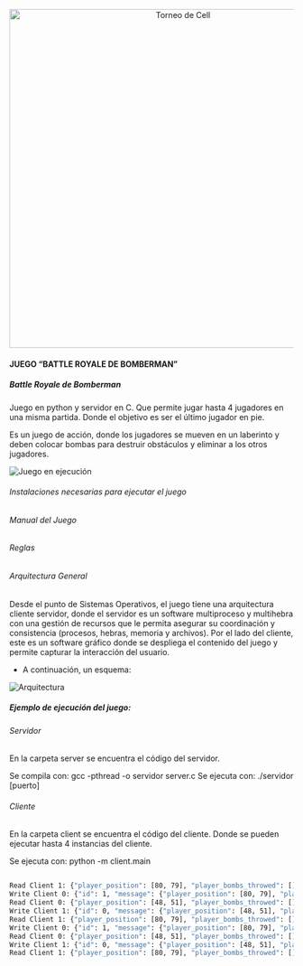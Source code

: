 <p align="center">
    <a>
        <img src="https://images-wixmp-ed30a86b8c4ca887773594c2.wixmp.com/f/4862cebc-a29e-43c8-a9df-5b0889d30ed4/df6ii6o-859bcbab-fdf0-41c3-ab39-87ee634545fa.png?token=eyJ0eXAiOiJKV1QiLCJhbGciOiJIUzI1NiJ9.eyJzdWIiOiJ1cm46YXBwOjdlMGQxODg5ODIyNjQzNzNhNWYwZDQxNWVhMGQyNmUwIiwiaXNzIjoidXJuOmFwcDo3ZTBkMTg4OTgyMjY0MzczYTVmMGQ0MTVlYTBkMjZlMCIsIm9iaiI6W1t7InBhdGgiOiJcL2ZcLzQ4NjJjZWJjLWEyOWUtNDNjOC1hOWRmLTViMDg4OWQzMGVkNFwvZGY2aWk2by04NTliY2JhYi1mZGYwLTQxYzMtYWIzOS04N2VlNjM0NTQ1ZmEucG5nIn1dXSwiYXVkIjpbInVybjpzZXJ2aWNlOmZpbGUuZG93bmxvYWQiXX0.Zc7hONno1P9pdPckPPhppidyW1wu0s9T9wKjlRdwIo8"     width="600" alt="Torneo de Cell" />
    </a>
</p>   


#### JUEGO “BATTLE ROYALE DE BOMBERMAN”
##### Battle Royale de Bomberman 


Juego en python y servidor en C. Que permite jugar hasta 4 jugadores en una misma partida. Donde el objetivo es ser el último jugador en pie.

Es un juego de acción, donde los jugadores se mueven en un laberinto y deben colocar bombas para destruir obstáculos y eliminar a los otros jugadores.

![Juego en ejecución](./src/img/game_v0.5.png)


###### Instalaciones necesarias para ejecutar el juego



###### Manual del Juego


###### Reglas


###### Arquitectura General 
 
Desde el punto de Sistemas Operativos, el juego tiene una arquitectura cliente servidor, donde el servidor es un software multiproceso y multihebra con una gestión de recursos que le permita asegurar su coordinación y consistencia (procesos, hebras, memoria y archivos). Por el lado del cliente, este es un software gráfico donde se despliega el contenido del juego y permite capturar la interacción del usuario. 
 - A continuación, un esquema: 

![Arquitectura]("./src/img/arquitectura_juego.png")
 
##### Ejemplo de ejecución del juego: 

###### Servidor

En la carpeta server se encuentra el código del servidor.

Se compila con: gcc -pthread -o servidor server.c
Se ejecuta con: ./servidor [puerto]

###### Cliente

En la carpeta client se encuentra el código del cliente. Donde se pueden ejecutar hasta 4 instancias del cliente.

Se ejecuta con: python -m client.main

```bash

Read Client 1: {"player_position": [80, 79], "player_bombs_throwed": [], "player_direction": "down"}
Write Client 0: {"id": 1, "message": {"player_position": [80, 79], "player_bombs_throwed": [], "player_direction": "down"}}
Read Client 0: {"player_position": [48, 51], "player_bombs_throwed": [], "player_direction": "down"}
Write Client 1: {"id": 0, "message": {"player_position": [48, 51], "player_bombs_throwed": [], "player_direction": "down"}}
Read Client 1: {"player_position": [80, 79], "player_bombs_throwed": [], "player_direction": "down"}
Write Client 0: {"id": 1, "message": {"player_position": [80, 79], "player_bombs_throwed": [], "player_direction": "down"}}
Read Client 0: {"player_position": [48, 51], "player_bombs_throwed": [], "player_direction": "down"}
Write Client 1: {"id": 0, "message": {"player_position": [48, 51], "player_bombs_throwed": [], "player_direction": "down"}}
Read Client 1: {"player_position": [80, 79], "player_bombs_throwed": [], "player_direction": "down"}

```